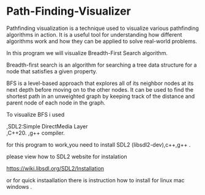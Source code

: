 # Path-Finding-Visualizer

Pathfinding visualization is a technique used to visualize various pathfinding algorithms in action. It is a useful tool for understanding how different algorithms work and how they can be applied to solve real-world problems.

In this program we will visualize Breadth-First Search algorithm.

Breadth-first search is an algorithm for searching a tree data structure for a node that satisfies a given property. 

BFS is a level-based approach that explores all of its neighbor nodes at its next depth before moving on to the other nodes. It can be used to find the shortest path in an unweighted graph by keeping track of the distance and parent node of each node in the graph.

To visualize BFS i used 

,SDL2:Simple DirectMedia Layer  
,C++20.
,g++ compiler.

for this program to work,you need to install SDL2 (libsdl2-dev),c++,g++ .

please view how to SDL2 website for instalation

https://wiki.libsdl.org/SDL2/Installation

or for quick instaallation there is instruction how to install for linux mac windows .
